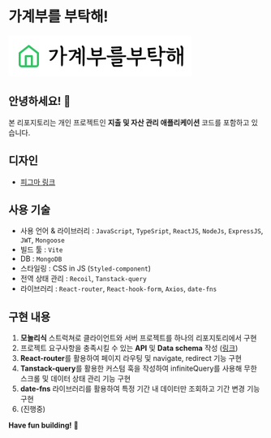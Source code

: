 # 가계부를 부탁해!

![최종 결과물 미리보기 :](/client/public/img-logo.png)


## 안녕하세요! 👋

본 리포지토리는 개인 프로젝트인 **지출 및 자산 관리 애플리케이션** 코드를 포함하고 있습니다.

## 디자인

- [피그마 링크](https://www.figma.com/file/YlqmZ5JlnnyksInDIHRTHJ/HomeAccountBook_mockup?type=design&node-id=0%3A1&mode=design&t=gw0H9wPStNi7CLhV-1)

## 사용 기술
- 사용 언어 & 라이브러리 : `JavaScript`, `TypeSript`, `ReactJS`, `NodeJs`, `ExpressJS`, `JWT`, `Mongoose`
- 빌드 툴 : `Vite`
- DB : `MongoDB`
- 스타일링 : CSS in JS (`Styled-component`)
- 전역 상태 관리 : `Recoil`, `Tanstack-query`
- 라이브러리 : `React-router`, `React-hook-form`, `Axios`, `date-fns`

## 구현 내용

1. **모놀리식** 스트럭쳐로 클라이언트와 서버 프로젝트를 하나의 리포지토리에서 구현
2. 프로젝트 요구사항을 충족시킬 수 있는 **API** 및 **Data schema** 작성 ([링크](https://stellar-rook-e9e.notion.site/API-Schema-6e29ae767fa84d8abc7b6aefc8c0ccc3?pvs=4))
3. **React-router**를 활용하여 페이지 라우팅 및 navigate, redirect 기능 구현
4. **Tanstack-query**를 활용한 커스텀 훅을 작성하여 infiniteQuery를 사용해 무한 스크롤 및 데이터 상태 관리 기능 구현
5. **date-fns** 라이브러리를 활용하여 특정 기간 내 데이터만 조회하고 기간 변경 기능 구현
6. (진행중)


**Have fun building!** 🚀
